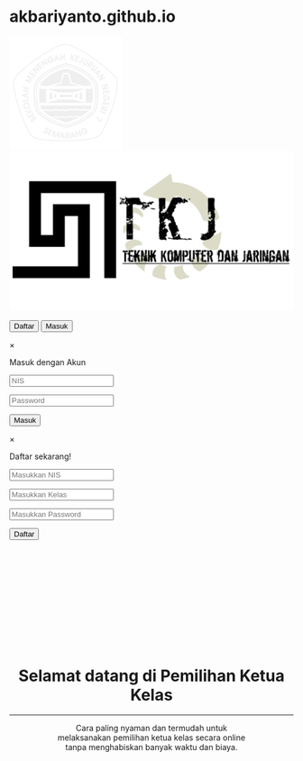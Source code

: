 # akbariyanto.github.io
<html>
<head><title>Selamat datang di Pemilihan Ketua Kelas</title>
<meta name="viewport" content="width=device-width, initial-scale=1.0">
<style>

body {
	background-image: url("background.jpg");
}

.b {
	width: 500px;
	height: 500px;
	position: absolute;
	right: 31%;
	top: 10%;
}

.logo {
	width: 200px;
	height: 100px;
	position: absolute;
	left: 2%;
	-webkit-transition: width 1s, height 1s; /* For Safari 3.1 to 6.0 */
    transition: width 1s, height 1s;
}

.logo:hover {
	width: 300px;
	height: 200px;
}

.masuk {
	color: white;
	cursor: pointer;
	background-color: #4caf50;
	width: 8%;
	height: 5%;
	border: none;
	border-radius: 4px;
	font-size: 16px;
	font-family: georgia;
	text-align: center;
	text-decoration: none;
	position: absolute;
	top: 3%;
	left: 85%;
}

.masuk:hover {
	background-color: #555;
	color: white;
}

.daftar {
	background-color: transparent;
	color: white;
	cursor: pointer;
	width: 15%;
	height: 5%;
	border: 2px solid #e7e7e7;
	border-radius: 4px;
	font-size: 16px;
	font-family: georgia;
	text-align: center;
	position: absolute;
	top: 3%;
	left: 67%;
}

.daftar:hover {
	background-color: white;
	color: black;
}

li {
	display: inline;
}

h1 {
	font-size: 34px;
	font-family: georgia;
	color: white;
}

.p {
	font-size: 24px;
	font-family: georgia;
	color: white; 
}

hr {
	width: 35%
}

/* The Modal (background) */
.modal {
    display: none; /* Hidden by default */
    position: fixed; /* Stay in place */
    z-index: 1; /* Sit on top */
    padding-top: 100px; /* Location of the box */
    left: 0;
    top: 0;
    width: 100%; /* Full width */
    height: 100%; /* Full height */
    overflow: auto; /* Enable scroll if needed */
    background-color: rgb(0,0,0); /* Fallback color */
    background-color: rgba(0,0,0,0.4); /* Black w/ opacity */
}

/* Modal Content */
.modal-content {
    background-color: lightblue;
    margin: auto;
    padding: 20px;
    border: none;
    width: 50%;
}

.modal-header {
	text-align: center;
	font-size: 24px; 
	font-family: georgia;
}

input[type=text], select {
  width: 60%;
  padding:12px 20px;
  margin: 8px 0;
  display: inline-block;
  border: 1px solid #ccc;
  border-radius: 4px;
  box-sizing: border-box;
}

input[type=password], select {
  width: 60%;
  padding:12px 20px;
  margin: 0 0;
  display: inline-block;
  border: 1px solid #ccc;
  border-radius: 4px;
  box-sizing: border-box;
}

input[type=submit] {
	background-color: #4CAF50;
	border: none;
	color: white;
	padding: 8px 32px;
	text-align: center;
	text-decoration: none;
	font-size: 18px;
	font-family: georgia;
	cursor: pointer;
	width: 100%;
	border-radius: 4px;
}

/* The Close Button */
.close {
    color: #aaaaaa;
    float: right;
    font-size: 28px;
    font-weight: bold;
}

.close:hover,
.close:focus {
    color: #000;
    text-decoration: none;
    cursor: pointer;
}

</style>
</head>

<body>

<img src="formcopy.png" class="b">
<img src="logo.png" class="logo">

<button id="daftar" class="daftar">Daftar</button>
<button id="masuk" class="masuk">Masuk</button>
<!-- The Modal -->
<div id="modal-masuk" class="modal">

  <!-- Modal content -->
  <div class="modal-content">
    <div class="modal-header">
    <span class="close">&times;</span>
    <p>Masuk dengan Akun</p>
	</div>
	<div class="modal-body">
	<form method="POST" action="connectivity.php">
    <input type="text" autocomplete="off" name="nis" value="" placeholder="NIS"></p>
    <input type="password" name="password" value="" placeholder="Password"></p>
    <input type="submit" name="submit" value="Masuk"></p>
	</div>
  </div>
</div>
</form>

<div id="modal-daftar" class="modal">

  <!-- Modal content -->
  <div class="modal-content">
    <div class="modal-header">
    <span class="close">&times;</span>
    <p>Daftar sekarang!</p>
	</div>
	<div class="modal-body">
	<form method="POST" action="connectivity.php">
    <input type="text" autocomplete="off" name="nis" value="" placeholder="Masukkan NIS"></p>
    <input type="text" autocomplete="off" name="kelas" value="" placeholder="Masukkan Kelas"></p>
    <input type="password" name="password" value="" placeholder="Masukkan Password"></p>
    <input type="submit" name="submit" value="Daftar"></p>
	</div>
  </div>
</div>
</form>

<br><br><br><br><br><br><br><br><br><br>

<h1 align="center">Selamat datang di Pemilihan Ketua Kelas</h1><hr>
<p align="center" class="p">Cara paling nyaman dan termudah untuk<br>melaksanakan pemilihan ketua kelas secara online<br>tanpa menghabiskan banyak waktu dan biaya.</p>

<script>
// Get the modal
var modal = document.getElementById('modal-masuk');
var modalDaftar = document.getElementById('modal-daftar');

// Get the button that opens the modal
var btn = document.getElementById("masuk");
var btnDaftar = document.getElementById("daftar");

// Get the <span> element that closes the modal
var span = document.getElementsByClassName("close")[0];
var spanDaftar = document.getElementsByClassName("close")[1];

// When the user clicks the button, open the modal 
btn.onclick = function() {
    modal.style.display = "block";
}
btnDaftar.onclick = function(){
	modalDaftar.style.display = "block";
}

// When the user clicks on <span> (x), close the modal
span.onclick = function() {
    modal.style.display = "none";  
}
spanDaftar.onclick = function() {
	    modalDaftar.style.display = "none";
}

// When the user clicks anywhere outside of the modal, close it
window.onclick = function(event) {
    if (event.target == modal) {
        modal.style.display = "none";
    } else if (event.target == modalDaftar) {
    	modal.style.display = "none";
    }
}
</script>

</body>
</html>
